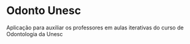 # Odonto Unesc

Aplicação para auxiliar os professores em aulas iterativas do curso de Odontologia da Unesc
